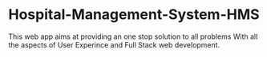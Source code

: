 # Hospital-Management-System-HMS
This web app aims at providing an one stop solution to all problems
With all the aspects of User Experince and Full Stack web development.
